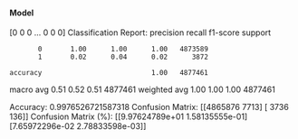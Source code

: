 #### Model
[0 0 0 ... 0 0 0]
Classification Report:
              precision    recall  f1-score   support

           0       1.00      1.00      1.00   4873589
           1       0.02      0.04      0.02      3872

    accuracy                           1.00   4877461
   macro avg       0.51      0.52      0.51   4877461
weighted avg       1.00      1.00      1.00   4877461

Accuracy: 0.9976526721587318
Confusion Matrix:
[[4865876    7713]
 [   3736     136]]
Confusion Matrix (%):
[[9.97624789e+01 1.58135555e-01]
 [7.65972296e-02 2.78833598e-03]]
